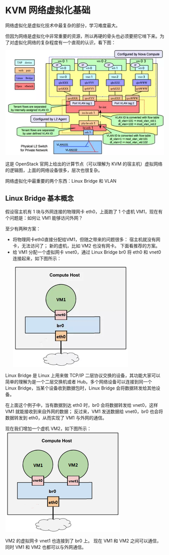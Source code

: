 # KVM 网络虚拟化基础
网络虚拟化是虚拟化技术中最复杂的部分，学习难度最大。

但因为网络是虚拟化中非常重要的资源，所以再硬的骨头也必须要把它啃下来。为了对虚拟化网络的复杂程度有一个直观的认识，看下图：

![](https://raw.githubusercontent.com/inspurcloudgroup/rd2/master/%E8%AE%B8%E8%88%92%E5%AE%87/img/0626/0626-1.PNG)


这是 OpenStack 官网上给出的计算节点（可以理解为 KVM 的宿主机）虚拟网络的逻辑图，上面的网络设备很多，层次也很复杂。


网络虚拟化中最重要的两个东西：Linux Bridge 和 VLAN

## Linux Bridge 基本概念

假设宿主机有 1 块与外网连接的物理网卡 eth0，上面跑了 1 个虚机 VM1，现在有个问题是：如何让 VM1 能够访问外网？

至少有两种方案：
<ul>
<li>将物理网卡eth0直接分配给VM1，但随之带来的问题很多： 宿主机就没有网卡，无法访问了； 新的虚机，比如 VM2 也没有网卡。 下面看推荐的方案。</li>

<li>给 VM1 分配一个虚拟网卡 vnet0，通过 Linux Bridge  br0 将 eth0 和 vnet0 连接起来，如下图所示：</li>


![](https://raw.githubusercontent.com/inspurcloudgroup/rd2/master/%E8%AE%B8%E8%88%92%E5%AE%87/img/0626/0626-2.png)


</ul>

Linux Bridge 是 Linux 上用来做 TCP/IP 二层协议交换的设备，其功能大家可以简单的理解为是一个二层交换机或者 Hub。多个网络设备可以连接到同一个 Linux Bridge，当某个设备收到数据包时，Linux Bridge 会将数据转发给其他设备。

在上面这个例子中，当有数据到达 eth0 时，br0 会将数据转发给 vnet0，这样 VM1 就能接收到来自外网的数据； 反过来，VM1 发送数据给 vnet0，br0 也会将数据转发到 eth0，从而实现了 VM1 与外网的通信。

现在我们增加一个虚机 VM2，如下图所示：
![](https://raw.githubusercontent.com/inspurcloudgroup/rd2/master/%E8%AE%B8%E8%88%92%E5%AE%87/img/0626/0626-3.PNG)

VM2 的虚拟网卡 vnet1 也连接到了 br0 上。 现在 VM1 和 VM2 之间可以通信，同时 VM1 和 VM2 也都可以与外网通信。
